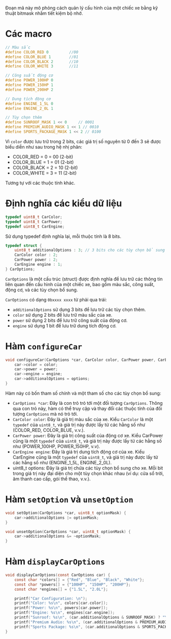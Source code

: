 Đoạn mã này mô phỏng cách quản lý cấu hình của một chiếc xe bằng kỹ thuật bitmask nhằm tiết kiệm bộ nhớ.
# Các macro
```c
// Màu sắc
#define COLOR_RED 0	        //00
#define COLOR_BLUE 1        //01
#define COLOR_BLACK 2       //10
#define COLOR_WHITE 3       //11

// Công suất động cơ
#define POWER_100HP 0
#define POWER_150HP 1
#define POWER_200HP 2

// Dung tích động cơ
#define ENGINE_1_5L 0
#define ENGINE_2_0L 1

// Tùy chọn thêm
#define SUNROOF_MASK 1 << 0     // 0001
#define PREMIUM_AUDIO_MASK 1 << 1 // 0010
#define SPORTS_PACKAGE_MASK 1 << 2 // 0100
```

Vì `color` được lưu trữ trong 2 bits, các giá trị số nguyên từ 0 đến 3 sẽ được biểu diễn như sau trong hệ nhị phân:
- COLOR_RED = 0 = 00 (2-bit)
- COLOR_BLUE = 1 = 01 (2-bit)
- COLOR_BLACK = 2 = 10 (2-bit)
- COLOR_WHITE = 3 = 11 (2-bit)
  
Tương tự với các thuộc tính khác.
  
# Định nghĩa các kiểu dữ liệu 
```c
typedef uint8_t CarColor;
typedef uint8_t CarPower;
typedef uint8_t CarEngine;
```
Sử dụng typedef định nghĩa lại, mỗi thuộc tính là 8 bits.

```c
typedef struct {
    uint8_t additionalOptions : 3; // 3 bits cho các tùy chọn bổ sung
    CarColor color : 2;
    CarPower power : 2;
    CarEngine engine : 1;
} CarOptions;
```
`CarOptions` là một cấu trúc (struct) được định nghĩa để lưu trữ các thông tin liên quan đến cấu hình của một chiếc xe, bao gồm màu sắc, công suất, động cơ, và các tùy chọn bổ sung.

`CarOptions` có dạng `0bxxxx xxxx` từ phải qua trái:

- `additionalOptions` sử dụng 3 bits để lưu trữ các tùy chọn thêm.
- `color` sử dụng 2 bits để lưu trữ màu sắc của xe.
- `power` sử dụng 2 bits để lưu trữ công suất của động cơ.
- `engine` sử dụng 1 bit để lưu trữ dung tích động cơ.

# Hàm `configureCar`
```c
void configureCar(CarOptions *car, CarColor color, CarPower power, CarEngine engine, uint8_t options) {
    car->color = color;
    car->power = power;
    car->engine = engine;
    car->additionalOptions = options;
}
```
Hàm này có bốn tham số chính và một tham số cho các tùy chọn bổ sung:

- `CarOptions *car`: Đây là con trỏ trỏ tới một đối tượng `CarOptions`. Thông qua con trỏ này, hàm có thể truy cập và thay đổi các thuộc tính của đối tượng `CarOptions` mà nó trỏ tới.
- `CarColor color`: Đây là giá trị màu sắc của xe. Kiểu `CarColor` là một `typedef` của `uint8_t`, và giá trị này được lấy từ các hằng số như (COLOR_RED, COLOR_BLUE, v.v.).
- `CarPower power`: Đây là giá trị công suất của động cơ xe. Kiểu CarPower cũng là một `typedef` của `uint8_t`, và giá trị này được lấy từ các hằng số như (POWER_100HP, POWER_150HP, v.v).
- `CarEngine engine`: Đây là giá trị dung tích động cơ của xe. Kiểu CarEngine cũng là một `typedef` của `uint8_t`, và giá trị này được lấy từ các hằng số như (ENGINE_1_5L, ENGINE_2_0L).
- uint8_t options: Đây là giá trị chứa các tùy chọn bổ sung cho xe. Mỗi bit trong giá trị này đại diện cho một tùy chọn khác nhau (ví dụ: cửa sổ trời, âm thanh cao cấp, gói thể thao, v.v.).


# Hàm `setOption` và `unsetOption`
```c
void setOption(CarOptions *car, uint8_t optionMask) {
    car->additionalOptions |= optionMask;
}
```

```c
void unsetOption(CarOptions *car, uint8_t optionMask) {
    car->additionalOptions &= ~optionMask;
}
```
# Hàm `displayCarOptions`
```c
void displayCarOptions(const CarOptions car) {
    const char *colors[] = {"Red", "Blue", "Black", "White"};
    const char *powers[] = {"100HP", "150HP", "200HP"};
    const char *engines[] = {"1.5L", "2.0L"};

    printf("Car Configuration: \n");
    printf("Color: %s\n", colors[car.color]);
    printf("Power: %s\n", powers[car.power]);
    printf("Engine: %s\n", engines[car.engine]);
    printf("Sunroof: %s\n", (car.additionalOptions & SUNROOF_MASK) ? "Yes" : "No");
    printf("Premium Audio: %s\n", (car.additionalOptions & PREMIUM_AUDIO_MASK) ? "Yes" : "No");
    printf("Sports Package: %s\n", (car.additionalOptions & SPORTS_PACKAGE_MASK) ? "Yes" : "No");
}
```

